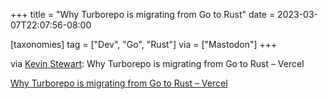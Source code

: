 +++
title = "Why Turborepo is migrating from Go to Rust"
date = 2023-03-07T22:07:56-08:00

[taxonomies]
tag = ["Dev", "Go", "Rust"]
via = ["Mastodon"]
+++

via [Kevin Stewart](https://hachyderm.io/@kstewart/109986015589866385): Why Turborepo is migrating from Go to Rust – Vercel

<!-- more -->

[Why Turborepo is migrating from Go to Rust – Vercel](https://vercel.com/blog/turborepo-migration-go-rust)
